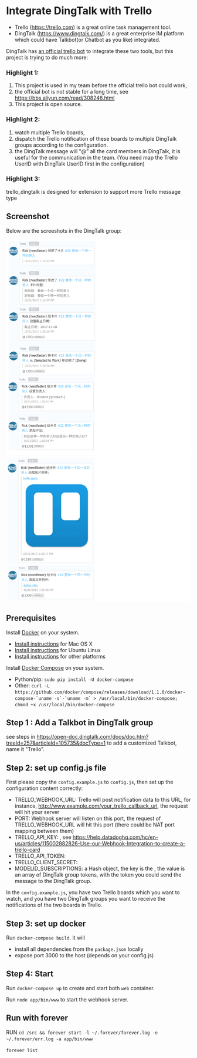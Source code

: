 # Integrate DingTalk with Trello

* Trello (https://trello.com) is a great online task management tool. 
* DingTalk (https://www.dingtalk.com/) is a great enterprise IM platform which could have Talkbot(or Chatbot as you like) integrated.

DingTalk has [an official trello bot](https://open-doc.dingtalk.com/docs/doc.htm?treeId=257&articleId=106436&docType=1) to integrate these two tools, but this project is trying to do much more:

### Highlight 1:
1. This project is used in my team before the official trello bot could work,  
2. the official bot is not stable for a long time, see https://bbs.aliyun.com/read/308246.html 
3. This project is open source.

### Highlight 2:
1. watch multiple Trello boards, 
2. dispatch the Trello notification of these boards to multiple DingTalk groups according to the configuration.
3. the DingTalk message will "@" all the card members in DingTalk, it is useful for the communication in the team. (You need map the Trello UserID with DingTalk UserID first in the configuration)

### Highlight 3:
trello_dingtalk is designed for extension to support more Trello message type

## Screenshot
Below are the screeshots in the DingTalk group:

![](resources/trello1.png)
![](resources/trello2.png) 

## Prerequisites

Install [Docker](https://www.docker.com/) on your system.

* [Install instructions](https://docs.docker.com/installation/mac/) for Mac OS X
* [Install instructions](https://docs.docker.com/installation/ubuntulinux/) for Ubuntu Linux
* [Install instructions](https://docs.docker.com/installation/) for other platforms

Install [Docker Compose](http://docs.docker.com/compose/) on your system.

* Python/pip: `sudo pip install -U docker-compose`
* Other: ``curl -L https://github.com/docker/compose/releases/download/1.1.0/docker-compose-`uname -s`-`uname -m` > /usr/local/bin/docker-compose; chmod +x /usr/local/bin/docker-compose``
## Step 1 : Add a Talkbot in DingTalk group

see steps in https://open-doc.dingtalk.com/docs/doc.htm?treeId=257&articleId=105735&docType=1 to add a customized  Talkbot, name it "Trello".

## Step 2: set up config.js file

First please copy the `config.example.js` to `config.js`, then set up the configuration content correctly:

- TRELLO_WEBHOOK_URL: Trello will post notification data to this URL, for instance, http://www.example.com/your_trello_callback_url, the request will hit your server
- PORT: Webhook server will listen on this port, the request of TRELLO_WEBHOOK_URL will hit this port (there could be NAT port mapping between them)
- TRELLO_API_KEY: <trello API key>, see https://help.datadoghq.com/hc/en-us/articles/115002882826-Use-our-Webhook-Integration-to-create-a-trello-card
- TRELLO_API_TOKEN: <trello API token>
- TRELLO_CLIENT_SECRET: <trello client secret>
- MODELID_SUBSCRIPTIONS: a Hash object, the key is the <trello board ID which you want to watch>, the value is an array of DingTalk group tokens, with the token you could send the message to the DingTalk group.

In the `config.example.js`, you have two Trello boards which you want to watch, and you have two DingTalk groups you want to receive the notifications of the two boards in Trello.

## Step 3: set up docker

Run `docker-compose build`. It will

* install all dependencies from the `package.json` locally
* expose port 3000 to the host (depends on your config.js)

## Step 4: Start

Run `docker-compose up` to create and start both `web` container.

Run `node app/bin/www` to start the webhook server.

## Run with forever
RUN `cd /src && forever start -l ~/.forever/forever.log -e ~/.forever/err.log -a app/bin/www`

`forever list`
